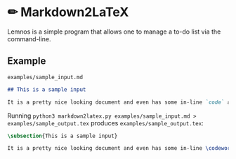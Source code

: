 # ✏ Markdown2LaTeX

Lemnos is a simple program that allows one to manage a to-do list via the command-line. 

## Example 

`examples/sample_input.md` 
```markdown
## This is a sample input

It is a pretty nice looking document and even has some in-line `code` as well as **bold** characters! 
```
Running `python3 markdown2latex.py examples/sample_input.md > examples/sample_output.tex` produces `examples/sample_output.tex`: 
```latex
\subsection{This is a sample input}

It is a pretty nice looking document and even has some in-line \codeword{code} as well as \textbf{bold} characters!
```